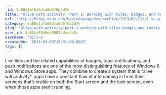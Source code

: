 ```yaml
---
_id: 5a88e1afbd6dca0d5f0d2d7e
title: "Alive with activity, Part 1: Working with tiles, badges, and toasts"
url: 'http://blogs.msdn.com/b/windowsappdev/archive/2013/02/21/alive-with-activity-part-1-working-with-tiles-badges-and-toasts.aspx'
category: 5a88e1afbd6dca0d5f0d2d7e
slug: 'alive-with-activity-part-1-working-with-tiles-badges-and-toasts'
user_id: 5a83ce59d6eb0005c4ecda2c
username: 'bill-s'
createdOn: '2013-03-09T18:31:09.000Z'
tags: []
---
```


Live tiles and the related capabilities of badges, toast notifications, and push notifications are one of the most distinguishing features of Windows 8 and Windows Store apps. They combine to create a system that is “alive with activity”: apps have a constant flow of info coming in from their services that’s visible on both the Start screen and the lock screen, even when those apps aren’t running.
